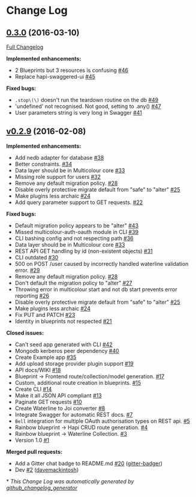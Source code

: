 # Change Log

## [0.3.0](https://github.com/Multicolour/multicolour/tree/0.3.0) (2016-03-10)
[Full Changelog](https://github.com/Multicolour/multicolour/compare/v0.2.9...0.3.0)

**Implemented enhancements:**

- 2 Blueprints but 3 resources is confusing [\#46](https://github.com/Multicolour/multicolour/issues/46)
- Replace hapi-swaggered-ui [\#45](https://github.com/Multicolour/multicolour/issues/45)

**Fixed bugs:**

- `.stop\(\)` doesn't run the teardown routine on the db [\#49](https://github.com/Multicolour/multicolour/issues/49)
- 'undefined' not recognised. Not good, setting to .any\(\) [\#47](https://github.com/Multicolour/multicolour/issues/47)
- User parameters string is very long in Swagger [\#41](https://github.com/Multicolour/multicolour/issues/41)

## [v0.2.9](https://github.com/Multicolour/multicolour/tree/v0.2.9) (2016-02-08)
**Implemented enhancements:**

- Add nedb adapter for database [\#38](https://github.com/Multicolour/multicolour/issues/38)
- Better constraints. [\#34](https://github.com/Multicolour/multicolour/issues/34)
- Data layer should be in Multicolour core [\#33](https://github.com/Multicolour/multicolour/issues/33)
- Missing role support for users [\#32](https://github.com/Multicolour/multicolour/issues/32)
- Remove any default migration policy. [\#28](https://github.com/Multicolour/multicolour/issues/28)
- Disable overly protective migrate default from "safe" to "alter" [\#25](https://github.com/Multicolour/multicolour/issues/25)
- Make plugins less archaic [\#24](https://github.com/Multicolour/multicolour/issues/24)
- Add query parameter support to GET requests. [\#22](https://github.com/Multicolour/multicolour/issues/22)

**Fixed bugs:**

- Default migration policy appears to be "alter" [\#43](https://github.com/Multicolour/multicolour/issues/43)
- Missed multicolour-auth-oauth module in CLI [\#39](https://github.com/Multicolour/multicolour/issues/39)
- CLI bashing config and not respecting path [\#36](https://github.com/Multicolour/multicolour/issues/36)
- Data layer should be in Multicolour core [\#33](https://github.com/Multicolour/multicolour/issues/33)
- REST API GET handling by id \(non-existent objects\) [\#31](https://github.com/Multicolour/multicolour/issues/31)
- CLI outdated [\#30](https://github.com/Multicolour/multicolour/issues/30)
- 500 on POST /user caused by incorrectly handled waterline validation error. [\#29](https://github.com/Multicolour/multicolour/issues/29)
- Remove any default migration policy. [\#28](https://github.com/Multicolour/multicolour/issues/28)
- Don't default the migration policy to "alter" [\#27](https://github.com/Multicolour/multicolour/issues/27)
- Throwing error in multicolour start and not db start prevents error reporting [\#26](https://github.com/Multicolour/multicolour/issues/26)
- Disable overly protective migrate default from "safe" to "alter" [\#25](https://github.com/Multicolour/multicolour/issues/25)
- Make plugins less archaic [\#24](https://github.com/Multicolour/multicolour/issues/24)
- Fix PUT and PATCH [\#23](https://github.com/Multicolour/multicolour/issues/23)
- Identity in blueprints not respected [\#21](https://github.com/Multicolour/multicolour/issues/21)

**Closed issues:**

- Can't seed app generated with CLI [\#42](https://github.com/Multicolour/multicolour/issues/42)
- Mongodb kerberos peer dependency [\#40](https://github.com/Multicolour/multicolour/issues/40)
- Create Example app [\#35](https://github.com/Multicolour/multicolour/issues/35)
- Add upload storage provider plugin support [\#19](https://github.com/Multicolour/multicolour/issues/19)
- API docs/WIKI [\#18](https://github.com/Multicolour/multicolour/issues/18)
- Blueprint -\> Frontend route/collection/model generation. [\#17](https://github.com/Multicolour/multicolour/issues/17)
- Custom, additional route creation in blueprints. [\#15](https://github.com/Multicolour/multicolour/issues/15)
- Create CLI [\#14](https://github.com/Multicolour/multicolour/issues/14)
- Make it all JSON API compliant [\#13](https://github.com/Multicolour/multicolour/issues/13)
- Paginate GET requests [\#10](https://github.com/Multicolour/multicolour/issues/10)
- Create Waterline to Joi converter [\#8](https://github.com/Multicolour/multicolour/issues/8)
- Integrate Swagger for automatic REST docs. [\#7](https://github.com/Multicolour/multicolour/issues/7)
- `Bell` integration for multiple OAuth authorisation types on REST api. [\#5](https://github.com/Multicolour/multicolour/issues/5)
- Rainbow blueprint -\> Hapi CRUD route generation. [\#4](https://github.com/Multicolour/multicolour/issues/4)
- Rainbow blueprint -\> Waterline Collection. [\#3](https://github.com/Multicolour/multicolour/issues/3)
- Version 1.0 [\#1](https://github.com/Multicolour/multicolour/issues/1)

**Merged pull requests:**

- Add a Gitter chat badge to README.md [\#20](https://github.com/Multicolour/multicolour/pull/20) ([gitter-badger](https://github.com/gitter-badger))
- Dev [\#2](https://github.com/Multicolour/multicolour/pull/2) ([davemackintosh](https://github.com/davemackintosh))



\* *This Change Log was automatically generated by [github_changelog_generator](https://github.com/skywinder/Github-Changelog-Generator)*
